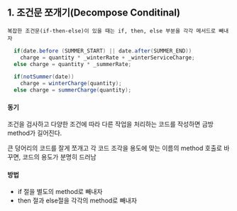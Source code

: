 ## 1. 조건문 쪼개기(Decompose Conditinal)

```
복잡한 조건문(if-then-else)이 있을 때는 if, then, else 부분을 각각 메서드로 빼내자
```

~~~java
  if(date.before (SUMMER_START) || date.after(SUMMER_END))
    charge = quantity * _winterRate + _winterServiceCharge;
  else charge = quantity * _summerRate;
~~~

~~~java
  if(notSummer(date))
    charge = winterCharge(quantity);
  else charge = summerCharge(quantity);
~~~


#### 동기

조건을 검사하고 다양한 조건에 따라 다른 작업을 처리하는 코드를 작성하면 금방 method가 길어진다.

큰 덩어리의 코드를 잘게 쪼개고 각 코드 조각을 용도에 맞는 이름의 method 호출로 바꾸면, 코드의 용도가 분명히 드러남


#### 방법
* if 절을 별도의 method로 빼내자
* then 절과 else절을 각각의 method로 빼내자
